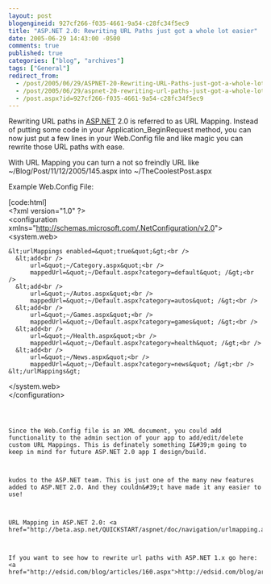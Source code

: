 ```yaml
---
layout: post
blogengineid: 927cf266-f035-4661-9a54-c28fc34f5ec9
title: "ASP.NET 2.0: Rewriting URL Paths just got a whole lot easier"
date: 2005-06-29 14:43:00 -0500
comments: true
published: true
categories: ["blog", "archives"]
tags: ["General"]
redirect_from: 
  - /post/2005/06/29/ASPNET-20-Rewriting-URL-Paths-just-got-a-whole-lot-easier
  - /post/2005/06/29/aspnet-20-rewriting-url-paths-just-got-a-whole-lot-easier
  - /post.aspx?id=927cf266-f035-4661-9a54-c28fc34f5ec9
---
```

<!-- more -->


Rewriting URL paths in <a href="http://asp.net" target="_blank" title="ASP.NET">ASP.NET</a> 2.0 is referred to as URL Mapping. Instead of putting some code in your Application_BeginRequest method, you can now just put a few lines in your Web.Config file and like magic you can rewrite those URL paths with ease.



With URL Mapping you can turn a not so freindly URL like ~/Blog/Post/11/12/2005/145.aspx into ~/TheCoolestPost.aspx



Example Web.Config File:



[code:html]<br />
&lt;?xml version=&quot;1.0&quot; ?&gt;<br />
&lt;configuration xmlns=&quot;<a href="http://schemas.microsoft.com/.NetConfiguration/v2.0">http://schemas.microsoft.com/.NetConfiguration/v2.0</a>&quot;&gt;<br />
  &lt;system.web&gt;



    &lt;urlMappings enabled=&quot;true&quot;&gt;<br />
      &lt;add<br />
          url=&quot;~/Category.aspx&quot;<br />
          mappedUrl=&quot;~/Default.aspx?category=default&quot; /&gt;<br />
      &lt;add<br />
          url=&quot;~/Autos.aspx&quot;<br />
          mappedUrl=&quot;~/Default.aspx?category=autos&quot; /&gt;<br />
      &lt;add<br />
          url=&quot;~/Games.aspx&quot;<br />
          mappedUrl=&quot;~/Default.aspx?category=games&quot; /&gt;<br />
      &lt;add<br />
          url=&quot;~/Health.aspx&quot;<br />
          mappedUrl=&quot;~/Default.aspx?category=health&quot; /&gt;<br />
      &lt;add<br />
          url=&quot;~/News.aspx&quot;<br />
          mappedUrl=&quot;~/Default.aspx?category=news&quot; /&gt;<br />
    &lt;/urlMappings&gt;



  &lt;/system.web&gt;<br />
&lt;/configuration&gt;<br />
```



Since the Web.Config file is an XML document, you could add functionality to the admin section of your app to add/edit/delete custom URL Mappings. This is definately something I&#39;m going to keep in mind for future ASP.NET 2.0 app I design/build.



kudos to the ASP.NET team. This is just one of the many new features added to ASP.NET 2.0. And they couldn&#39;t have made it any easier to use!



URL Mapping in ASP.NET 2.0: <a href="http://beta.asp.net/QUICKSTART/aspnet/doc/navigation/urlmapping.aspx">http://beta.asp.net/QUICKSTART/aspnet/doc/navigation/urlmapping.aspx</a>



If you want to see how to rewrite url paths with ASP.NET 1.x go here: <a href="http://edsid.com/blog/articles/160.aspx">http://edsid.com/blog/articles/160.aspx</a>

